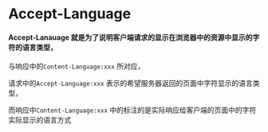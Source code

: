 # Accept-Language



#### Accept-Lanauage 就是为了说明客户端请求的显示在浏览器中的资源中显示的字符的语言类型，

与响应中的<code>Content-Language:xxx</code> 所对应，

请求中的<code>Accept-Language:xxx</code> 表示的希望服务器返回的页面中字符显示的语言类型，

而响应中<code>Content-Language:xxx</code> 中的标注的是实际响应给客户端的页面中的字符实际显示的语言方式

